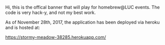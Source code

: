 Hi, this is the offical banner that will play for homebrew@LUC events. The code is very hack-y, and not my best work. 

As of November 28th, 2017, the application has been deployed via heroku and is hosted at: 


https://stormy-meadow-38285.herokuapp.com/ 
